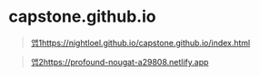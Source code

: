 # capstone.github.io
>[앱1](https://nightloel.github.io/capstone.github.io/index.html)https://nightloel.github.io/capstone.github.io/index.html

>[앱2](https://profound-nougat-a29808.netlify.app)https://profound-nougat-a29808.netlify.app
